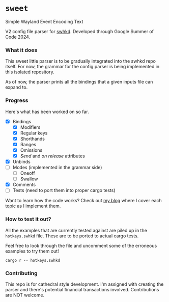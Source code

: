 # `sweet`
Simple Wayland Event Encoding Text

V2 config file parser for [swhkd](https://github.com/waycrate/swhkd.git).
Developed through Google Summer of Code 2024.

### What it does

This sweet little parser is to be gradually integrated into the swhkd repo itself.
For now, the grammar for the config parser is being implemented in this isolated
repository.

As of now, the parser prints all the bindings that a given inputs file can expand to.

### Progress

Here's what has been worked on so far.

- [x] Bindings
  - [x] Modifiers
  - [x] Regular keys
  - [x] Shorthands
  - [x] Ranges
  - [x] Omissions
  - [x] _Send_ and _on release_ attributes
- [x] Unbinds
- [ ] Modes (implemented in the grammar side)
  - [ ] Oneoff
  - [ ] Swallow
- [x] Comments
- [ ] Tests (need to port them into proper cargo tests)

Want to learn how the code works? Check out [my blog](https://lavafroth.is-a.dev/tags/google-summer-of-code/) where I cover each topic as I implement them.

### How to test it out?

All the examples that are currently tested against are piled up in the
`hotkeys.swhkd` file. These are to be ported to actual cargo tests.

Feel free to look through the file and uncomment some of the erroneous
examples to try them out!

```
cargo r -- hotkeys.swhkd
```

### Contributing

This repo is for cathedral style development. I'm assigned with creating the parser and there's potential financial transactions involved. Contributions are NOT welcome.
